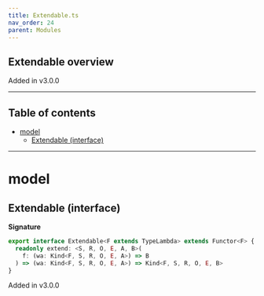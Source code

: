 ```yaml
---
title: Extendable.ts
nav_order: 24
parent: Modules
---
```


## Extendable overview

Added in v3.0.0

---

<h2 class="text-delta">Table of contents</h2>

- [model](#model)
  - [Extendable (interface)](#extendable-interface)

---

# model

## Extendable (interface)

**Signature**

```ts
export interface Extendable<F extends TypeLambda> extends Functor<F> {
  readonly extend: <S, R, O, E, A, B>(
    f: (wa: Kind<F, S, R, O, E, A>) => B
  ) => (wa: Kind<F, S, R, O, E, A>) => Kind<F, S, R, O, E, B>
}
```

Added in v3.0.0
